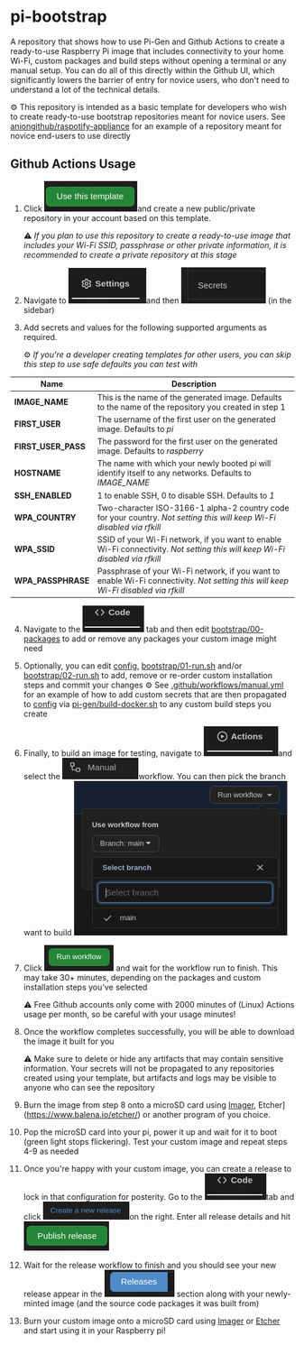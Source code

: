# pi-bootstrap
A repository that shows how to use Pi-Gen and Github Actions to create a ready-to-use Raspberry Pi image that includes connectivity to your home Wi-Fi, custom packages and build steps without opening a terminal or any manual setup. You can do all of this directly within the Github UI, which significantly lowers the barrier of entry for novice users, who don't need to understand a lot of the technical details.

:gear: This repository is intended as a basic template for developers who wish to create ready-to-use bootstrap repositories meant for novice users. See [aniongithub/raspotify-appliance](https://github.com/aniongithub/raspotify-appliance) for an example of a repository meant for novice end-users to use directly

## Github Actions Usage

1. Click ![image-20210416222151898](media/image-20210416222151898.png)and create a new public/private repository in your account based on this template.

   :warning: *If you plan to use this repository to create a ready-to-use image that includes your Wi-Fi SSID, passphrase or other private information, it is recommended to create a private repository at this stage*

2. Navigate to ![image-20210416225541954](media/image-20210416225541954.png)and then ![image-20210416225617502](media/image-20210416225617502.png) (in the sidebar)

3. Add secrets and values for the following supported arguments as required. 

   :gear: *If you're a developer creating templates for other users, you can skip this step to use safe defaults you can test with*

| Name                | Description                                                  |
| ------------------- | ------------------------------------------------------------ |
| **IMAGE_NAME**      | This is the name of the generated image. Defaults to the name of the repository you created in step 1 |
| **FIRST_USER**      | The username of the first user on the generated image. Defaults to *pi* |
| **FIRST_USER_PASS** | The password for the first user on the generated image. Defaults to *raspberry* |
| **HOSTNAME**        | The name with which your newly booted pi will identify itself to any networks. Defaults to *IMAGE_NAME* |
| **SSH_ENABLED**     | 1 to enable SSH, 0 to disable SSH. Defaults to *1*           |
| **WPA_COUNTRY**     | Two-character ISO-3166-1 alpha-2 country code for your country. *Not setting this will keep Wi-Fi disabled via rfkill* |
| **WPA_SSID**        | SSID of your Wi-Fi network, if you want to enable Wi-Fi connectivity. *Not setting this will keep Wi-Fi disabled via rfkill* |
| **WPA_PASSPHRASE**  | Passphrase of your Wi-Fi network, if you want to enable Wi-Fi connectivity. *Not setting this will keep Wi-Fi disabled via rfkill* |

4. Navigate to the ![image-20210416231117301](media/image-20210416231117301.png) tab and then edit [bootstrap/00-packages](bootstrap/00-packages) to add or remove any packages your custom image might need

5. Optionally, you can edit [config](config), [bootstrap/01-run.sh](bootstrap/01-run.sh) and/or [bootstrap/02-run.sh](bootstrap/02-run.sh) to add, remove or re-order custom installation steps and commit your changes
   :gear: See [.github/workflows/manual.yml](.github/workflows/manual.yml) for an example of how to add custom secrets that are then propagated to [config](config) via [pi-gen/build-docker.sh](pi-gen/build-docker.sh) to any custom build steps you create

6. Finally, to build an image for testing, navigate to ![image-20210416232008223](media/image-20210416232008223.png)and select the ![image-20210416232050305](media/image-20210416232050305.png)workflow. You can then pick the branch want to build
   ![image-20210416232231819](media/image-20210416232231819.png)

7. Click ![image-20210416232332897](media/image-20210416232332897.png) and wait for the workflow run to finish. This may take 30+ minutes, depending on the packages and custom installation steps you've selected

   :warning: Free Github accounts only come with 2000 minutes of (Linux) Actions usage per month, so be careful with your usage minutes!

8. Once the workflow completes successfully, you will be able to download the image it built for you

   :warning: Make sure to delete or hide any artifacts that may contain sensitive information. Your secrets will not be propagated to any repositories created using your template, but artifacts and logs may be visible to anyone who can see the repository

9. Burn the image from step 8 onto a microSD card using [Imager](https://www.raspberrypi.org/software/), Etcher](https://www.balena.io/etcher/) or another program of you choice.

10. Pop the microSD card into your pi, power it up and wait for it to boot (green light stops flickering). Test your custom image and repeat steps 4-9 as needed

11. Once you're happy with your custom image, you can create a release to lock in that configuration for posterity. Go to the ![image-20210416231117301](media/image-20210416231117301.png)tab and click ![image-20210416233657764](media/image-20210416233657764.png)on the right. Enter all release details and hit ![image-20210416233817873](media/image-20210416233817873.png)

12. Wait for the release workflow to finish and you should see your new release appear in the ![image-20210416234024343](media/image-20210416234024343.png) section along with your newly-minted image (and the source code packages it was built from)

13. Burn your custom image onto a microSD card using [Imager](https://www.raspberrypi.org/software/) or [Etcher](https://www.balena.io/etcher/) and start using it in your Raspberry pi!

